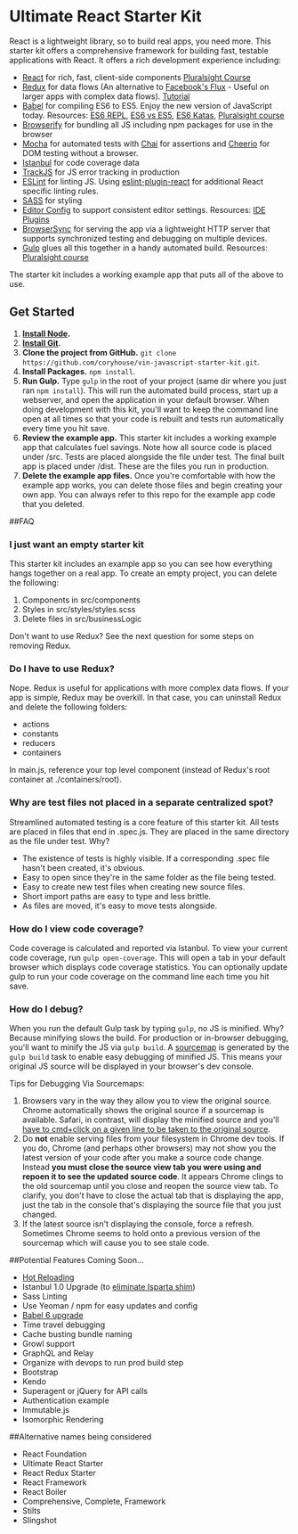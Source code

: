 # Ultimate React Starter Kit
React is a lightweight library, so to build real apps, you need more. This starter kit offers a comprehensive framework for building fast, testable applications with React. It offers a rich development experience including:

* [React](https://facebook.github.io/react/) for rich, fast, client-side components  [Pluralsight Course](https://app.pluralsight.com/library/courses/react-flux-building-applications/table-of-contents)  
* [Redux](http://redux.js.org) for data flows (An alternative to [Facebook's Flux](https://facebook.github.io/flux/docs/overview.html) - Useful on larger apps with complex data flows). [Tutorial](https://egghead.io/series/getting-started-with-redux)  
* [Babel](http://babeljs.io) for compiling ES6 to ES5. Enjoy the new version of JavaScript today. Resources: [ES6 REPL](https://babeljs.io/repl/), [ES6 vs ES5](http://es6-features.org), [ES6 Katas](http://es6katas.org), [Pluralsight course](http://www.pluralsight.com/courses/javascript-fundamentals-es6)  
* [Browserify](http://browserify.org/) for bundling all JS including npm packages for use in the browser  
* [Mocha](http://mochajs.org) for automated tests with [Chai](http://chaijs.com/) for assertions and [Cheerio](https://www.npmjs.com/package/cheerio) for DOM testing without a browser.
* [Istanbul](https://github.com/gotwarlost/istanbul) for code coverage data
* [TrackJS](http://trackjs.com) for JS error tracking in production  
* [ESLint](http://eslint.org/) for linting JS. Using [eslint-plugin-react](https://github.com/yannickcr/eslint-plugin-react) for additional React specific linting rules.
* [SASS](http://sass-lang.com/) for styling  
* [Editor Config](http://editorconfig.org) to support consistent editor settings. Resources: [IDE Plugins](http://editorconfig.org/#download)
* [BrowserSync](http://www.browsersync.com) for serving the app via a lightweight HTTP server that supports synchronized testing and debugging on multiple devices.
* [Gulp](http://gulpjs.com) glues all this together in a handy automated build. Resources: [Pluralsight course](https://app.pluralsight.com/library/courses/javascript-build-automation-gulpjs)  

The starter kit includes a working example app that puts all of the above to use.

## Get Started
1. **[Install Node](https://nodejs.org).**
2. **[Install Git](https://git-scm.com/downloads).**
3. **Clone the project from GitHub.**  `git clone https://github.com/coryhouse/vin-javascript-starter-kit.git`.
4. **Install Packages.** `npm install`. 
5. **Run Gulp.** Type `gulp` in the root of your project (same dir where you just ran `npm install`). This will run the automated build process, start up a webserver, and open the application in your default browser. When doing development with this kit, you'll want to keep the command line open at all times so that your code is rebuilt and tests run automatically every time you hit save.
6. **Review the example app.** This starter kit includes a working example app that calculates fuel savings. Note how all source code is placed under /src. Tests are placed alongside the file under test. The final built app is placed under /dist. These are the files you run in production.
7. **Delete the example app files.** Once you're comfortable with how the example app works, you can delete those files and begin creating your own app. You can always refer to this repo for the example app code that you deleted.

##FAQ
### I just want an empty starter kit
This starter kit includes an example app so you can see how everything hangs together on a real app. To create an empty project, you can delete the following:
1. Components in src/components
2. Styles in src/styles/styles.scss
3. Delete files in src/businessLogic

Don't want to use Redux? See the next question for some steps on removing Redux.

### Do I have to use Redux?
Nope. Redux is useful for applications with more complex data flows. If your app is simple, Redux may be overkill. In that case, you can uninstall Redux and delete the following folders:
* actions
* constants
* reducers
* containers

In main.js, reference your top level component (instead of Redux's root container at ./containers/root).

### Why are test files not placed in a separate centralized spot? 
Streamlined automated testing is a core feature of this starter kit. All tests are placed in files that end in .spec.js. They are placed in the same directory as the file under test. Why?
+ The existence of tests is highly visible. If a corresponding .spec file hasn't been created, it's obvious.
+ Easy to open since they're in the same folder as the file being tested.
+ Easy to create new test files when creating new source files.
+ Short import paths are easy to type and less brittle.
+ As files are moved, it's easy to move tests alongside.

### How do I view code coverage?
Code coverage is calculated and reported via Istanbul. To view your current code coverage, run `gulp open-coverage`. This will open a tab in your default browser which displays code coverage statistics. You can optionally update gulp to run your code coverage on the command line each time you hit save.

### How do I debug?
When you run the default Gulp task by typing `gulp`, no JS is minified. Why? Because minifying slows the build. For production or in-browser debugging, you'll want to minify the JS via `gulp build`.  A [sourcemap](http://www.html5rocks.com/en/tutorials/developertools/sourcemaps/) is generated by the `gulp build` task to enable easy debugging of minified JS. This means your original JS source will be displayed in your browser's dev console.

Tips for Debugging Via Sourcemaps: 
1. Browsers vary in the way they allow you to view the original source. Chrome automatically shows the original source if a sourcemap is available. Safari, in contrast, will display the minified source and you'll [have to cmd+click on a given line to be taken to the original source](http://stackoverflow.com/questions/19550060/how-do-i-toggle-source-mapping-in-safari-7).
2. Do **not** enable serving files from your filesystem in Chrome dev tools. If you do, Chrome (and perhaps other browsers) may not show you the latest version of your code after you make a source code change. Instead **you must close the source view tab you were using and repoen it to see the updated source code**. It appears Chrome clings to the old sourcemap until you close and reopen the source view tab. To clarify, you don't have to close the actual tab that is displaying the app, just the tab in the console that's displaying the source file that you just changed.
3. If the latest source isn't displaying the console, force a refresh. Sometimes Chrome seems to hold onto a previous version of the sourcemap which will cause you to see stale code.

##Potential Features Coming Soon...
* [Hot Reloading](https://github.com/Browsersync/recipes/tree/master/recipes/webpack.react-transform-hmr)  
* Istanbul 1.0 Upgrade (to [eliminate Isparta shim](https://github.com/gotwarlost/istanbul/releases))  
* Sass Linting
* Use Yeoman / npm for easy updates and config
* [Babel 6 upgrade](http://www.2ality.com/2015/11/configuring-babel6.html?utm_source=javascriptweekly&utm_medium=email)
* Time travel debugging
* Cache busting bundle naming
* Growl support
* GraphQL and Relay
* Organize with devops to run prod build step
* Bootstrap
* Kendo
* Superagent or jQuery for API calls
* Authentication example  
* Immutable.js  
* Isomorphic Rendering  

##Alternative names being considered
* React Foundation
* Ultimate React Starter
* React Redux Starter
* React Framework
* React Boiler
* Comprehensive, Complete, Framework
* Stilts
* Slingshot

